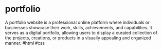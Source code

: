 # portfolio
A portfolio website is a professional online platform where individuals or businesses showcase their work, skills, achievements, and capabilities. It serves as a digital portfolio, allowing users to display a curated collection of the projects, creations, or products in a visually appealing and organized manner.
#html #css

